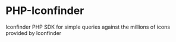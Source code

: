 # PHP-Iconfinder
Iconfinder PHP SDK for simple queries against the millions of icons provided by Iconfinder
